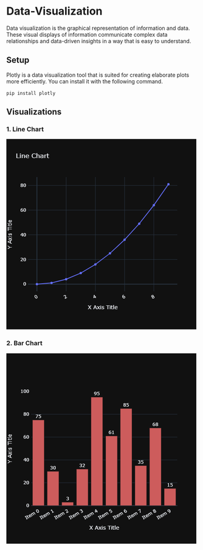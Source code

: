 # Data-Visualization

Data visualization is the graphical representation of information and data. These visual displays of information communicate complex data relationships and data-driven insights in a way that is easy to understand.

## Setup
Plotly is a data visualization tool that is suited for creating elaborate plots more efficiently.
You can install it with the following command.
```
pip install plotly
```

## Visualizations

### 1. Line Chart
<img src="https://github.com/tejas-trivedi/Data-Visualization/blob/master/LineChart/line_chart.png?raw=true"/>

### 2. Bar Chart
<img src="https://github.com/tejas-trivedi/Data-Visualization/blob/master/BarChart/bar_chart.png?raw=true"/>
